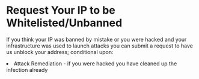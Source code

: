<h1>Request Your IP to be Whitelisted/Unbanned</h1>

<p> If you think your IP was banned by mistake or you were hacked and your infrastructure was used to launch attacks
you can submit a request to have us unblock your address; conditional upon:</p>

<li>Attack Remediation - if you were hacked you have cleaned up the infection already</li>